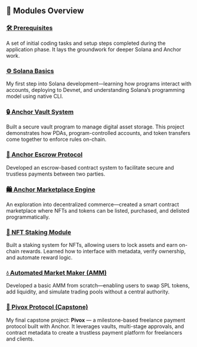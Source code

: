 ## 🧱 Modules Overview

### [🛠️ Prerequisites](./airdrop)
A set of initial coding tasks and setup steps completed during the application phase. It lays the groundwork for deeper Solana and Anchor work.

### [⚙️ Solana Basics](./solana-starter)
My first step into Solana development—learning how programs interact with accounts, deploying to Devnet, and understanding Solana’s programming model using native CLI.

### [🔒 Anchor Vault System](./anchor_vault)
Built a secure vault program to manage digital asset storage. This project demonstrates how PDAs, program-controlled accounts, and token transfers come together to enforce rules on-chain.

### [🤝 Anchor Escrow Protocol](./anchor_escrow)
Developed an escrow-based contract system to facilitate secure and trustless payments between two parties.

### [🛍️ Anchor Marketplace Engine](./anchor_marketplace)
An exploration into decentralized commerce—created a smart contract marketplace where NFTs and tokens can be listed, purchased, and delisted programmatically.

### [🎨 NFT Staking Module](./nft-staking)
Built a staking system for NFTs, allowing users to lock assets and earn on-chain rewards. Learned how to interface with metadata, verify ownership, and automate reward logic.

### [💧 Automated Market Maker (AMM)](./anchor-amm)
Developed a basic AMM from scratch—enabling users to swap SPL tokens, add liquidity, and simulate trading pools without a central authority.

### [🧾 Pivox Protocol (Capstone)](./PIVOX)
My final capstone project: **Pivox** — a milestone-based freelance payment protocol built with Anchor. It leverages vaults, multi-stage approvals, and contract metadata to create a trustless payment platform for freelancers and clients.
